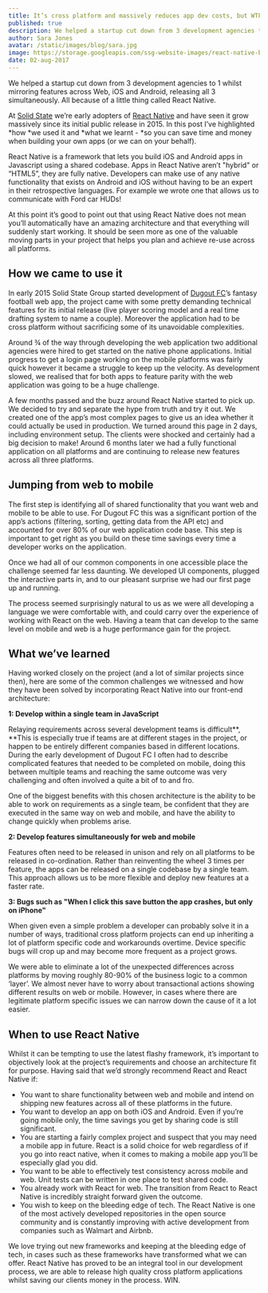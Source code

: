 ```yaml
---
title: It’s cross platform and massively reduces app dev costs, but WTF is React Native?
published: true
description: We helped a startup cut down from 3 development agencies to 1 whilst mirroring features across Web, iOS and Android, releasing all 3 simultaneously. All because of a little thing called React Native.
author: Sara Jones
avatar: /static/images/blog/sara.jpg
image: https://storage.googleapis.com/ssg-website-images/react-native-blog.png
date: 02-aug-2017
---
```


We helped a startup cut down from 3 development agencies to 1 whilst mirroring features across Web, iOS and Android, releasing all 3 simultaneously. All because of a little thing called React Native.

At [Solid State](http://www.solidstategroup.com) we’re early adopters of [React Native](https://facebook.github.io/react-native/) and have seen it grow massively since its initial public release in 2015. In this post I’ve highlighted *how *we used it and *what we learnt -  *so you can save time and money when building your own apps (or we can on your behalf).

React Native is a framework that lets you build iOS and Android apps in Javascript using a shared codebase. Apps in React Native aren’t "hybrid" or “HTML5”, they are fully native. Developers can make use of any native functionality that exists on Android and iOS without having to be an expert in their retrospective languages. For example we wrote one that allows us to communicate with Ford car HUDs!

At this point it’s good to point out that using React Native does not mean you’ll automatically have an amazing architecture and that everything will suddenly start working. It should be seen more as one of the valuable moving parts in your project that helps you plan and achieve re-use across all platforms.

## How we came to use it

In early 2015 Solid State Group started development of [Dugout FC](https://www.dugoutfc.com/)’s fantasy football web app, the project came with some pretty demanding technical features for its initial release (live player scoring model and a real time drafting system to name a couple). Moreover the application had to be cross platform without sacrificing some of its unavoidable complexities.

Around ¾ of the way through developing the web application two additional agencies were hired to get started on the native phone applications. Initial progress to get a login page working on the mobile platforms was fairly quick however it became a struggle to keep up the velocity. As development slowed, we realised that for both apps to feature parity with the web application was going to be a huge challenge.

A few months passed and the buzz around React Native started to pick up. We decided to try and separate the hype from truth and try it out. We created one of the app’s most complex pages to give us an idea whether it could actually be used in production. We turned around this page in 2 days, including environment setup. The clients were shocked and certainly had a big decision to make! Around 6 months later we had a fully functional application on all platforms and are continuing to release new features across all three platforms.

## Jumping from web to mobile

The first step is identifying all of shared functionality that you want web and mobile to be able to use. For Dugout FC this was a significant portion of the app’s actions (filtering, sorting, getting data from the API etc) and accounted for over 80% of our web application code base. This step is important to get right as you build on these time savings every time a developer works on the application.

Once we had all of our common components in one accessible place the challenge seemed far less daunting. We developed UI components, plugged the interactive parts in, and to our pleasant surprise we had our first page up and running.

The process seemed surprisingly natural to us as we were all developing a language we were comfortable with, and could carry over the experience of working with React on the web. Having a team that can develop to the same level on mobile and web is a huge performance gain for the project.

## What we’ve learned

Having worked closely on the project (and a lot of similar projects since then), here are some of the common challenges we witnessed and how they have been solved by incorporating React Native into our front-end architecture:

**1: Develop within a single team in JavaScript**

Relaying requirements across several development teams is difficult**, **This is especially true if teams are at different stages in the project, or happen to be entirely different companies based in different locations. During the early development of Dugout FC I often had to describe complicated features that needed to be completed on mobile, doing this between multiple teams and reaching the same outcome was very challenging and often involved a quite a bit of to and fro.

One of the biggest benefits with this chosen architecture is the ability to be able to work on requirements as a single team, be confident that they are executed in the same way on web and mobile, and have the ability to change quickly when problems arise.

**2: Develop features simultaneously for web and mobile**

Features often need to be released in unison and rely on all platforms to be released in co-ordination. Rather than reinventing the wheel 3 times per feature, the apps can be released on a single codebase by a single team. This approach allows us to be more flexible and deploy new features at a faster rate.

**3: Bugs such as "When I click this save button the app crashes, but only on iPhone"**

When given even a simple problem a developer can probably solve it in a number of ways, traditional cross platform projects can end up inheriting a lot of platform specific code and workarounds overtime. Device specific bugs will crop up and may become more frequent as a project grows.

We were able to eliminate a lot of the unexpected differences across platforms by moving roughly 80-90% of the business logic to a common ‘layer’. We almost never have to worry about transactional actions showing different results on web or mobile. However, in cases where there are legitimate platform specific issues we can narrow down the cause of it a lot easier.

## When to use React Native

Whilst it can be tempting to use the latest flashy framework, it’s important to objectively look at the project’s requirements and choose an architecture fit for purpose. Having said that we’d strongly recommend React and React Native if:

- You want to share functionality between web and mobile and intend on shipping new features across all of these platforms in the future.
- You want to develop an app on both iOS and Android. Even if you’re going mobile only, the time savings you get by sharing code is still significant.
- You are starting a fairly complex project and suspect that you may need a mobile app in future. React is a solid choice for web regardless of if you go into react native, when it comes to making a mobile app you’ll be especially glad you did.
- You want to be able to effectively test consistency across mobile and web. Unit tests can be written in one place to test shared code.
- You already work with React for web. The transition from React to React Native is incredibly straight forward given the outcome.
- You wish to keep on the bleeding edge of tech. The React Native is one of the most actively developed repositories in the open source community and is constantly improving with active development from companies such as Walmart and Airbnb.

We love trying out new frameworks and keeping at the bleeding edge of tech, in cases such as these frameworks have transformed what we can offer.  React Native has proved to be an integral tool in our development process, we are able to release high quality cross platform applications whilst saving our clients money in the process. WIN.